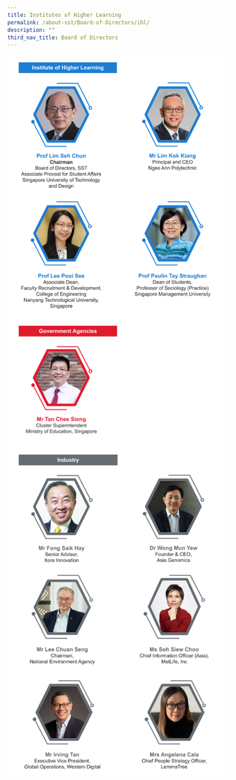 ```yaml
---
title: Institutes of Higher Learning
permalink: /about-sst/Board-of-Directors/ihl/
description: ""
third_nav_title: Board of Directors
---
```

![](/images/Board%20of%20Directors%20-%20Institutes%20of%20Higher%20Learning.png)
![](/images/Board%20of%20Directors%20-%20Govt%20Agencies.png)
![](/images/Board%20of%20Directors%20-%20Industry.png)